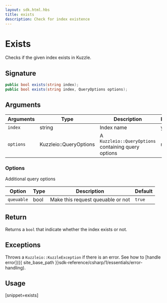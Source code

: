 ```yaml
---
layout: sdk.html.hbs
title: exists
description: Check for index existence
---
```


# Exists

Checks if the given index exists in Kuzzle.

## Signature

```csharp
public bool exists(string index);
public bool exists(string index, QueryOptions options);
```

## Arguments

| Arguments | Type          | Description                                             | Required |
| --------- | ------------- | ------------------------------------------------------- | -------- |
| `index`   | string   | Index name                                              | yes      |
| `options` | Kuzzleio::QueryOptions | A `Kuzzleio::QueryOptions` containing query options | no       |

### **Options**

Additional query options

| Option     | Type    | Description                       | Default |
| ---------- | ------- | --------------------------------- | ------- |
| `queuable` | bool | Make this request queuable or not | `true`  |

## Return

Returns a `bool` that indicate whether the index exists or not.

## Exceptions

Throws a `Kuzzleio::KuzzleException` if there is an error. See how to [handle error]({{ site_base_path }}sdk-reference/csharp/1/essentials/error-handling).

## Usage

[snippet=exists]

